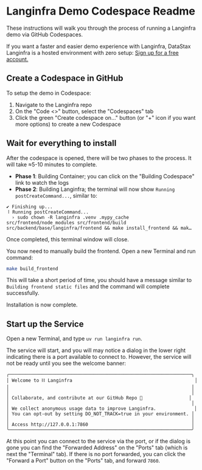 # Langinfra Demo Codespace Readme

These instructions will walk you through the process of running a Langinfra demo via GitHub Codespaces.

If you want a faster and easier demo experience with Langinfra, DataStax Langinfra is a hosted environment with zero setup: [Sign up for a free account.](https://astra.datastax.com/signup?type=langinfra)

## Create a Codespace in GitHub

To setup the demo in Codespace:

1. Navigate to the Langinfra repo
2. On the "Code <>" button, select the "Codespaces" tab
3. Click the green "Create codespace on..." button (or "+" icon if you want more options) to create a new Codespace

## Wait for everything to install

After the codespace is opened, there will be two phases to the process. It will take ≈5-10 minutes to complete.

* **Phase 1**: Building Container; you can click on the "Building Codespace" link to watch the logs
* **Phase 2**: Building Langinfra; the terminal will now show `Running postCreateCommand...`, similar to:

```
✔ Finishing up...
⠸ Running postCreateCommand...
  › sudo chown -R langinfra .venv .mypy_cache src/frontend/node_modules src/frontend/build src/backend/base/langinfra/frontend && make install_frontend && mak…
```

Once completed, this terminal window will close.

You now need to manually build the frontend. Open a new Terminal and run command:

```bash
make build_frontend
```

This will take a short period of time, you should have a message similar to `Building frontend static files` and the command will complete successfully.

Installation is now complete.

## Start up the Service

Open a new Terminal, and type `uv run langinfra run`.

The service will start, and you will may notice a dialog in the lower right indicating there is a port available to connect to. However, the service will not be ready until you see the welcome banner:

```
╭───────────────────────────────────────────────────────────────────╮
│ Welcome to ⛓ Langinfra                                             │
│                                                                   │
│                                                                   │
│ Collaborate, and contribute at our GitHub Repo 🌟                 │
│                                                                   │
│ We collect anonymous usage data to improve Langinfra.              │
│ You can opt-out by setting DO_NOT_TRACK=true in your environment. │
│                                                                   │
│ Access http://127.0.0.1:7860                                      │
╰───────────────────────────────────────────────────────────────────╯
```

At this point you can connect to the service via the port, or if the dialog is gone you can find the "Forwarded Address" on the "Ports" tab (which is next the "Terminal" tab). If there is no port forwarded, you can click the "Forward a Port" button on the "Ports" tab, and forward `7860`.